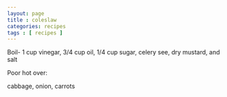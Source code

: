 ```yaml
---
layout: page
title : coleslaw
categories: recipes
tags : [ recipes ]
---
```

Boil- 1 cup vinegar, 3/4 cup oil, 1/4 cup sugar, celery see, dry mustard, and salt

Poor hot over:

cabbage, onion, carrots


